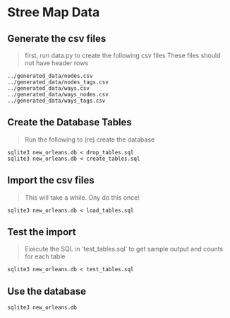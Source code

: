 # Stree Map Data

## Generate the csv files

> first, run data.py to create the following csv files
> These files should not have header rows

    ../generated_data/nodes.csv
    ../generated_data/nodes_tags.csv
    ../generated_data/ways.csv
    ../generated_data/ways_nodes.csv
    ../generated_data/ways_tags.csv


## Create the Database Tables  

> Run the following to (re) create the database

    sqlite3 new_orleans.db < drop_tables.sql
    sqlite3 new_orleans.db < create_tables.sql


## Import the csv files

> This will take a while.  Ony do this once!

    sqlite3 new_orleans.db < load_tables.sql

## Test the import

> Execute the SQL in 'test\_tables.sql' to get sample output and counts for each table

    sqlite3 new_orleans.db < test_tables.sql


## Use the database

    sqlite3 new_orleans.db
